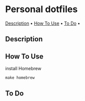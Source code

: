 # Personal dotfiles
 
<p align="left">
  <a href="#description">Description</a> •
  <a href="#how-to-use">How To Use</a> •
  <a href="#to-do-next">To Do</a> •
</p>

## Description

## How To Use

install Homebrew 
```
make homebrew
```

## To Do
